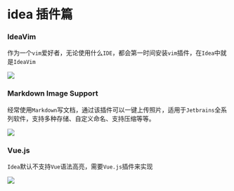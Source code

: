 # idea 插件篇

### IdeaVim

作为一个`vim`爱好者，无论使用什么`IDE`，都会第一时间安装`vim`插件，在`Idea`中就是`IdeaVim`

![](https://fudongdong-statics.oss-cn-beijing.aliyuncs.com/images/20220423/09f93ac8b7284d01872c7c948b3ec7dc.png?x-oss-process=image/auto-orient,1/interlace,1/quality,q_50/format,jpg)

### Markdown Image Support

经常使用`Markdown`写文档，通过该插件可以一键上传照片，适用于`Jetbrains`全系列软件，支持多种存储、自定义命名、支持压缩等等。

![](https://fudongdong-statics.oss-cn-beijing.aliyuncs.com/images/20220423/5df7f22010404e77b9f0782cece30cc5.png?x-oss-process=image/auto-orient,1/interlace,1/quality,q_50/format,jpg)


### Vue.js

`Idea`默认不支持`Vue`语法高亮，需要`Vue.js`插件来实现

![](https://fudongdong-statics.oss-cn-beijing.aliyuncs.com/images/20220423/4bf9f00bc7d74553877aebfd698ccfb3.png?x-oss-process=image/auto-orient,1/interlace,1/quality,q_50/format,jpg)
